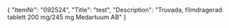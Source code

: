 {
  "ItemNr": "092524",
  "Title": "test",
  "Description": "Truvada, filmdragerad tablett 200 mg/245 mg Medartuum AB"
}